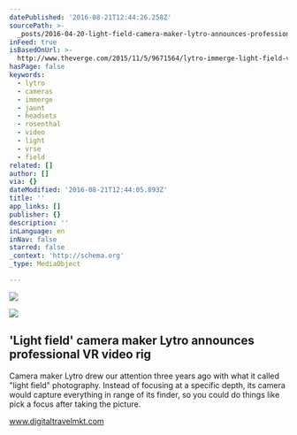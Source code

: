 ```yaml
---
datePublished: '2016-08-21T12:44:26.258Z'
sourcePath: >-
  _posts/2016-04-20-light-field-camera-maker-lytro-announces-professional-vr-v.md
inFeed: true
isBasedOnUrl: >-
  http://www.theverge.com/2015/11/5/9671564/lytro-immerge-light-field-vr-video-camera
hasPage: false
keywords:
  - lytro
  - cameras
  - immerge
  - jaunt
  - headsets
  - rosenthal
  - video
  - light
  - vrse
  - field
related: []
author: []
via: {}
dateModified: '2016-08-21T12:44:05.893Z'
title: ''
app_links: []
publisher: {}
description: ''
inLanguage: en
inNav: false
starred: false
_context: 'http://schema.org'
_type: MediaObject

---
```

![](https://the-grid-user-content.s3-us-west-2.amazonaws.com/c6492481-2eda-46e9-b89e-a42622112e9e.jpg)

<article style=""><img src="https://s3-us-west-2.amazonaws.com/the-grid-img/p/656906e37edfa8831a9d2951c445a7cf45513621.jpg" /><h1>'Light field' camera maker Lytro announces professional VR video rig</h1><p>Camera maker Lytro drew our attention three years ago with what it called "light field" photography. Instead of focusing at a specific depth, its camera would capture everything in range of its finder, so you could do things like pick a focus after taking the picture.</p></article>

www.digitaltravelmkt.com